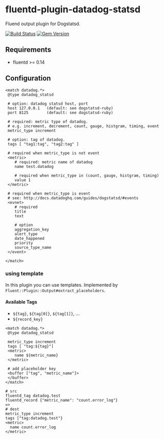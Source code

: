 # fluentd-plugin-datadog-statsd

Fluend output plugin for Dogstatsd. 

[![Build Status](https://travis-ci.org/kikusu/fluent-plugin-datadog-statsd.svg?branch=master)](https://travis-ci.org/kikusu/fluent-plugin-datadog-statsd)
[![Gem Version](https://badge.fury.io/rb/fluent-plugin-datadog-statsd.svg)](https://badge.fury.io/rb/fluent-plugin-datadog-statsd)

## Requirements
- fluentd >= 0.14

## Configuration
```
<match datadog.*>
 @type datadog_statsd

 # option: datadog statsd host, port
 host 127.0.0.1   (default: see dogstatsd-ruby)
 port 8125        (default: see dogstatsd-ruby)

 # required: metric type of datadog.
 # e.g. increment, decrement, count, gauge, histgram, timing, event
 metric_type increment

 # option: tag of datadog.
 tags [ "tag1:tag", "tag2:tag" ]

 # required when metric_type is not event
 <metric>
    # required: metric name of datadog
    name test.datadog

    # required when metric_type in (count, gauge, histgram, timing)
    value 1
 </metric>

 # required when metric_type is event
 # see: http://docs.datadoghq.com/guides/dogstatsd/#events
 <evnet>
    # required
    title
    text

    # option
    aggregation_key
    alert_type
    date_happened
    priority
    source_type_name
 </event>

</match>
```

### using template

In this plugin you can use templates.
Implemented by `Fluent::Plugin::Output#extract_placeholders`.

#### Available Tags
- `${tag}`, `${tag[0]}`, `${tag[1]}`, ...
- `${record_key}`

```
<match datadog.*>
 @type datadog_statsd

 metric_type increment
 tags [ "tag:${tag}"]
 <metric>
    name ${metric_name}
 </metric>

 # add placeholder key
 <buffer ["tag", "metric_name"]>
 </buffer>
</match>
```

```
# src
fluentd_tag datadog.test
fluentd_record {"metric_name": "count.error_log"}
=>
# dest
metric_type increment
tags ["tag:datadog.test"}
<metric>
  name count.error_log
</metric>
```
